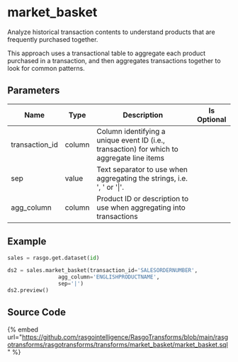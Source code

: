 

# market_basket

Analyze historical transaction contents to understand products that are frequently purchased together.

This approach uses a transactional table to aggregate each product purchased in a transaction, and then aggregates transactions together to look for common patterns.


## Parameters

|      Name      |  Type  |                                        Description                                         | Is Optional |
| -------------- | ------ | ------------------------------------------------------------------------------------------ | ----------- |
| transaction_id | column | Column identifying a unique event ID (i.e., transaction) for which to aggregate line items |             |
| sep            | value  | Text separator to use when aggregating the strings, i.e. ', ' or '\|'.                      |             |
| agg_column     | column | Product ID or description to use when aggregating into transactions                        |             |


## Example

```python
sales = rasgo.get.dataset(id)

ds2 = sales.market_basket(transaction_id='SALESORDERNUMBER',
                agg_column='ENGLISHPRODUCTNAME',
                sep='|')
ds2.preview()
```

## Source Code

{% embed url="https://github.com/rasgointelligence/RasgoTransforms/blob/main/rasgotransforms/rasgotransforms/transforms/market_basket/market_basket.sql" %}

